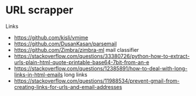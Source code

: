 # URL scrapper


Links

* https://github.com/kisli/vmime
* https://github.com/DusanKasan/parsemail
* https://github.com/Zimbra/zimbra-ml  mail classifier
* https://stackoverflow.com/questions/33380726/python-how-to-extract-urls-plain-html-quote-printable-base64-7bit-from-an-e
* https://stackoverflow.com/questions/12385891/how-to-deal-with-long-links-in-html-emails  long links
* https://stackoverflow.com/questions/11988534/prevent-gmail-from-creating-links-for-urls-and-email-addresses 
